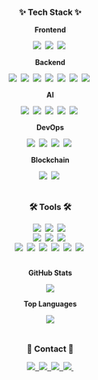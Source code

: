 <h3 align="center">✨ Tech Stack ✨</h3>
<div align="center">
  <!-- 프론트엔드 -->
  <p><strong>Frontend</strong></p>
  <img src="https://img.shields.io/badge/react-20232a.svg?style=for-the-badge&logo=react&logoColor=61DAFB" />&nbsp
  <img src="https://img.shields.io/badge/javascript-F7DF1E.svg?style=for-the-badge&logo=javascript&logoColor=20232a" />&nbsp
  <img src="https://img.shields.io/badge/flutter-02569B?style=for-the-badge&logo=flutter&logoColor=white" />&nbsp
</div>

<div align="center">
  <!-- 백엔드 -->
  <p><strong>Backend</strong></p>
  <img src="https://img.shields.io/badge/fastAPI-009688?style=for-the-badge&logo=fastapi&logoColor=white" />&nbsp
  <img src="https://img.shields.io/badge/node.js-339933.svg?style=for-the-badge&logo=node.js&logoColor=white" />&nbsp
  <img src="https://img.shields.io/badge/spring boot-6DB33F.svg?style=for-the-badge&logo=spring-boot&logoColor=white" />&nbsp
  <img src="https://img.shields.io/badge/mysql-4479A1.svg?style=for-the-badge&logo=mysql&logoColor=white" />&nbsp
  <img src="https://img.shields.io/badge/mongodb-47A248.svg?style=for-the-badge&logo=mongodb&logoColor=white" />&nbsp
  <img src="https://img.shields.io/badge/redis-DC382D.svg?style=for-the-badge&logo=redis&logoColor=white" />&nbsp
  <img src="https://img.shields.io/badge/apache kafka-231F20.svg?style=for-the-badge&logo=apache-kafka&logoColor=white" />&nbsp
</div>

<div align="center">
  <!-- AI -->
  <p><strong>AI</strong></p>
  <img src="https://img.shields.io/badge/PyTorch-EE4C2C?style=for-the-badge&logo=pytorch&logoColor=white" />&nbsp
  <img src="https://img.shields.io/badge/TensorFlow-FF6F00?style=for-the-badge&logo=tensorflow&logoColor=white" />&nbsp
  <img src="https://img.shields.io/badge/OpenAI-412991?style=for-the-badge&logo=openai&logoColor=white" />&nbsp
  <img src="https://img.shields.io/badge/HuggingFace-FFBF00?style=for-the-badge&logo=huggingface&logoColor=black" />&nbsp
  <img src="https://img.shields.io/badge/LangChain-0055D4?style=for-the-badge&logo=chainlink&logoColor=white" />&nbsp
</div>

<div align="center">
  <!-- DevOps -->
  <p><strong>DevOps</strong></p>
  <img src="https://img.shields.io/badge/docker-2496ED.svg?style=for-the-badge&logo=docker&logoColor=white" />&nbsp
  <img src="https://img.shields.io/badge/kubernetes-326CE5.svg?style=for-the-badge&logo=kubernetes&logoColor=white" />&nbsp
  <img src="https://img.shields.io/badge/aws-232F3E.svg?style=for-the-badge&logo=amazon-aws&logoColor=white" />&nbsp
  <img src="https://img.shields.io/badge/azure-0078D4.svg?style=for-the-badge&logo=microsoft-azure&logoColor=white" />&nbsp
</div>

<div align="center">
  <!-- Blockchain -->
  <p><strong>Blockchain</strong></p>
  <img src="https://img.shields.io/badge/Solidity-363636?style=for-the-badge&logo=solidity&logoColor=white" />&nbsp
  <img src="https://img.shields.io/badge/Hyperledger-2F3134?style=for-the-badge&logo=hyperledger&logoColor=white" />&nbsp
</div>

<br>

<h3 align="center">🛠 Tools 🛠</h3>
<div align="center">
  <img src="https://img.shields.io/badge/git-F05033.svg?style=for-the-badge&logo=git&logoColor=white" />&nbsp
  <img src="https://img.shields.io/badge/github-181717.svg?style=for-the-badge&logo=github&logoColor=white" />&nbsp
  <img src="https://img.shields.io/badge/jira-0052CC.svg?style=for-the-badge&logo=jira&logoColor=white" />&nbsp
</div>

<div align="center">
  <img src="https://img.shields.io/badge/Notion-F3F3F3.svg?style=for-the-badge&logo=notion&logoColor=black" />&nbsp
  <img src="https://img.shields.io/badge/figma-F24E1E.svg?style=for-the-badge&logo=figma&logoColor=white" />&nbsp
  <img src="https://img.shields.io/badge/miricanvas-03C75A.svg?style=for-the-badge&logo=canvas&logoColor=white" />&nbsp
</div>

<div align="center">
  <img src="https://img.shields.io/badge/VSCode-2C2C32.svg?style=for-the-badge&logo=visual-studio-code&logoColor=22ABF3" />&nbsp
  <img src="https://img.shields.io/badge/jupyter-2C2C32.svg?style=for-the-badge&logo=jupyter&logoColor=F37726" />&nbsp
  <img src="https://img.shields.io/badge/pycharm-000000.svg?style=for-the-badge&logo=pycharm&logoColor=white" />&nbsp
  <img src="https://img.shields.io/badge/eclipse-2C2255.svg?style=for-the-badge&logo=eclipse-ide&logoColor=white" />&nbsp
  <img src="https://img.shields.io/badge/intellij-000000.svg?style=for-the-badge&logo=intellij-idea&logoColor=white" />&nbsp
  <img src="https://img.shields.io/badge/android studio-3DDC84.svg?style=for-the-badge&logo=android-studio&logoColor=white" />&nbsp
</div>

<br>

<div align="center">
  <!-- GitHub Stats -->
  <p><strong>GitHub Stats</strong></p>
  <img src="https://github-readme-stats.vercel.app/api?username=Data-MaSTeRR&show_icons=true&theme=radical" />
  <br />
  
  <!-- Top Languages -->
  <p><strong>Top Languages</strong></p>
  <img src="https://github-readme-stats.vercel.app/api/top-langs/?username=Data-MaSTeRR&layout=compact&theme=radical" />
  <br />
</div>

<br>

<h3 align="center">📩 Contact 📩</h3>
<div align="center">
  <a href="mailto:devgosu8504@shinhan.com">
    <img
      src="https://img.shields.io/badge/devgosu8504@shinhan.com-0078D4?style=for-the-badge&logo=microsoftoutlook&logoColor=white"/>&nbsp
  </a>
  <a href="https://www.instagram.com/shim_kunn/">
    <img
      src="https://img.shields.io/badge/instagram-E4405F?style=for-the-badge&logo=instagram&logoColor=white"/>&nbsp
  </a>
  <a href="https://velog.io/@datamasterr/posts">
    <img
      src="https://img.shields.io/badge/velog-20C997?style=for-the-badge&logo=velog&logoColor=white"/>&nbsp
  </a>
  <a href="https://www.linkedin.com/in/%ED%98%84%EC%9A%B0-%EC%8B%AC-a1162520a/">
    <img
      src="https://img.shields.io/badge/linkedin-0A66C2?style=for-the-badge&logo=linkedin&logoColor=white"/>&nbsp
  </a>
</div>

